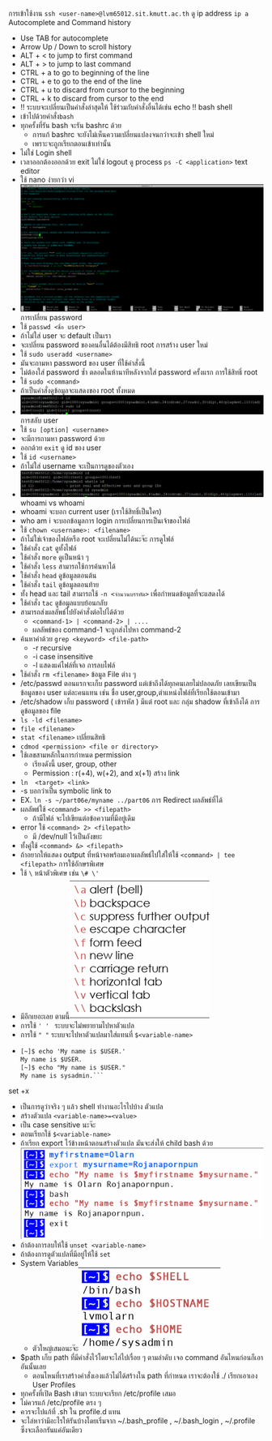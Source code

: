 การเข้าใช้งาน
	```ssh <user-name>@lvm65012.sit.kmutt.ac.th```
ดู ip address
	```ip a```
Autocomplete and Command history
- Use TAB for autocomplete
- Arrow Up / Down to scroll history
- ALT + < to jump to first command
- ALT + > to jump to last command
- CTRL + a to go to beginning of the line
- CTRL + e to go to the end of the line
- CTRL + u to discard from cursor to the beginning
- CTRL + k to discard from cursor to the end
- !! ระบบจะเปลี่ยนเป็นคำสั่งล่าสุดให้ ใช้ร่วมกับคำสั่งอื่นได้เช่น echo !!
bash shell
- เข้าไปด้วยคำสั่ง```bash```
- ทุกครั้งที่รัน bash จะรัน bashrc ด้วย
	- การแก้ bashrc จะยังไม่เห็นความเปลี่ยนแปลงจนกว่าจะเข้า shell ใหม่
	- เพราะจะถูกเรียกตอนเข้าเท่านั้น
- ไม่ใช่ Login shell
- เวลาออกต้องออกด้วย exit ไม่ใช่ logout
ดู process
	```ps -C <application>```
text editor
- ใช้ nano ง่ายกว่า vi
- ![Pasted image 20240125093219.png](./Pasted%20image%2020240125093219.png)
การเปลี่ยน password
- ใช้ ```passwd <ชื่อ user>```
- ถ้าไม่ใส่ user จะ default เป็นเรา
- จะเปลี่ยน password ของคนอื่นได้ต้องมีสิทธิ root
การสร้าง user ใหม่
- ใช้ ```sudo useradd <username>```
- มันจะถามหา password  ของ user ที่ใช้คำสั่งนี้
- ไม่ต้องใส่ password ซ้ำ ตลอดในห้านาทีหลังจากใส่ password ครั้งแรก
การใช้สิทธิ์ root
- ใช้ ```sudo <command>```
- ถ้าเป็นคำสั่งดูข้อมูลจะแสดงของ root ทั้งหมด
- ![Pasted image 20240125101146.png](./Pasted%20image%2020240125101146.png)
การสลับ user
- ใช้ ```su [option] <username>```
- จะมีการถามหา password ด้วย
- ออกด้วย ```exit```
ดู id ของ user
- ใช้ ```id <username>```
- ถ้าไม่ใส่ username จะเป็นการดูของตัวเอง
- ![Pasted image 20240125100709.png](./Pasted%20image%2020240125100709.png)
whoami vs whoami
- whoami จะบอก current user (เราใช้สิทธิ์เป็นใคร)
-  who am i จะบอกข้อมูลการ login
การเปลี่ยนการเป็นเจ้าของไฟล์
-  ใช้ ```chown <username>: <filename>```
-  ถ้าไม่ใช่เจ้าของไฟล์หรือ root จะเปลี่ยนไม่ได้นะจ๊ะ
การดูไฟล์
- ใช้คำสั่ง ```cat``` ดูทั้งไฟล์
- ใช้คำสั่ง ```more``` ดูเป็นหน้า ๆ
- ใช้คำสั่ง ```less``` สามารถใช้การค้นหาได้
- ใช้คำสั่ง ```head``` ดูข้อมูลตอนต้น
- ใช้คำสั่ง ```tail``` ดูข้อมูลตอนท้าย
- ทั้ง head และ tail สามารถใช้ ```-n <จำนวนบรรทัด>``` เพื่อกำหนดข้อมูลที่จะแสดงได้
- ใช้คำสั่ง ```tac``` ดูข้อมูลแบบย้อนกลับ
- สามารถส่งผลลัพธ์ไปยังคำสั่งต่อไปได้ด้วย
	- ```<command-1> | <command-2> | ....```
	- ผลลัพธ์ของ command-1 จะถูกส่งไปหา command-2
-  ค้นหาคำด้วย ```grep <keyword> <file-path>```
	- -r recursive
	- -i case insensitive
	- -l แสดงแค่ไฟล์ที่เจอ
การลบไฟล์
- ใช้คำสั่ง ```rm <filename>```
ข้อมูล File ต่าง ๆ
 - /etc/passwd ตอนแรกจะเก็บ password แต่เข้าถึงได้ทุกคนเลยไม่ปลอดภัย เลยเขียนเป็นข้อมูลของ user แต่ละคนแทน เช่น ชื่อ user,group,ตำแหน่งไฟล์ที่เรียกใช้ตอนเข้ามา
 - /etc/shadow เก็บ password ( เข้ารหัส ) มีแต่ root และ กลุ่ม shadow ที่เข้าถึงได้
 การดูข้อมูลของ file
- ```ls -ld <filename>```
- ```file <filename>```
- ```stat <filename>```
เปลี่ยนสิทธิ
- ```cdmod <permission> <file or directory>```
- ใช้เลขสามหลักในการกำหนด permission 
	- เรียงดังนี้ user, group, other
	- Permission : r(+4), w(+2), and x(+1)
สร้าง link
- ```ln  <target> <link>```
- -s บอกว่าเป็น symbolic link to
- EX. ```ln -s ~/part06e/myname ../part06```
การ Redirect ผลลัพธ์ที่ได้
- ผลลัพธ์ใช้ ```<command> >> <filepath>```
	- ถ้ามีไฟล์ จะไปเขียนต่อข้อความที่มีอยู่เดิม
- error ใช้ ```<command> 2> <filepath>```
	- มี /dev/null ไว้เป็นถังขยะ
- ทั้งคู่ใช้ ```<command> &> <filepath>```
- ถ้าอยากให้แสดง output ที่หน้าจอพร้อมเอาผลลัพธ์ไปใส่ให้ใช้ ```<command> | tee <filepath>```
การใช้อักษรพิเศษ
- ใช้ `\` หน้าตัวพิเศษ เช่น `\# \'`
- มีอีกเยอะเลย ตามนี้![Pasted image 20240201111759.png](./Pasted%20image%2020240201111759.png)
- การใช้ `' ' ` ระบบจะไม่พยายามไปหาตัวแปล
- การใช้ `" "` ระบบจะไปหาตัวแปลมาใส่แทนที่ `$<variable-name>`
- ```
  [~]$ echo 'My name is $USER.' 
  My name is $USER. 
  [~]$ echo "My name is $USER." 
  My name is sysadmin.```
set +x
- เป็นการดูว่าจริง ๆ แล้ว shell ทำงานอะไรไปบ้าง
ตัวแปล 
- สร้างตัวแปล ```<variable-name>=<value>```
- เป็น case sensitive นะจ๊ะ
- ตอนเรียกใช้ ```$<variable-name>```
- ถ้าเรียก export ไว้ข้างหน้าตอนสร้างตัวแปล มันจะส่งให้ child bash ด้วย![Pasted image 20240201112755.png](./Pasted%20image%2020240201112755.png)
- ถ้าต้องการลบให้ใช้ `unset <variable-name>`
- ถ้าต้องการดูตัวแปลที่มีอยู่ให้ใช้ `set`
- System Variables
	- ตัวใหญ่เสมอนะจ๊ะ![Pasted image 20240201113259.png](./Pasted%20image%2020240201113259.png)
- $path เก็บ path ที่มีคำสั่งไว้โดยจะไล่ไปเรื่อย ๆ ตามลำดับ เจอ command อันไหนก่อนก็เอาอันนั้นเลย
	- ตอนไหนที่เราสร้างคำสั่งเองแล้วไม่ได้สร้างใน path ที่กำหนด เราจะต้องใช้ ./ เรียกเอาเอง
User Profiles
- ทุกครั้งที่เปิด Bash เข้ามา ระบบจะเรียก /etc/profile เสมอ
- ไม่ควรแก้ /etc/profile ตรง ๆ
- ควรจะไปแก้ที่ .sh ใน profile.d แทน
- จะไล่หาว่ามีอะไรให้รันบ้างโดยเริ่มจาก ~/.bash_profile , ~/.bash_login , ~/.profile ซึ่งจะเลือกรันแค่อันเดียว
